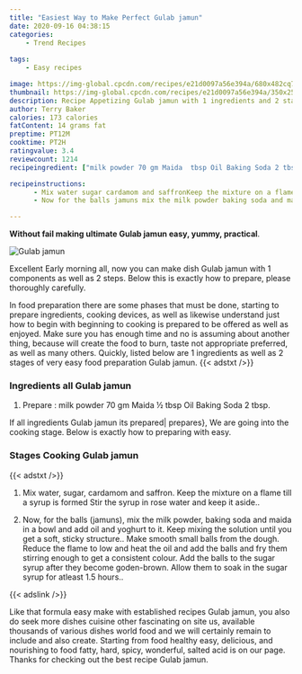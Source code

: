 ```yaml
---
title: "Easiest Way to Make Perfect Gulab jamun"
date: 2020-09-16 04:38:15
categories:
    - Trend Recipes
    
tags:
    - Easy recipes

image: https://img-global.cpcdn.com/recipes/e21d0097a56e394a/680x482cq70/gulab-jamun-recipe-main-photo.jpg
thumbnail: https://img-global.cpcdn.com/recipes/e21d0097a56e394a/350x250cq70/gulab-jamun-recipe-main-photo.jpg
description: Recipe Appetizing Gulab jamun with 1 ingredients and 2 stages of easy cooking.
author: Terry Baker
calories: 173 calories
fatContent: 14 grams fat
preptime: PT12M
cooktime: PT2H
ratingvalue: 3.4
reviewcount: 1214
recipeingredient: ["milk powder 70 gm Maida  tbsp Oil Baking Soda 2 tbsp"]

recipeinstructions: 
      - Mix water sugar cardamom and saffronKeep the mixture on a flame till a syrup is formedStir the syrup in rose water and keep it aside 
      - Now for the balls jamuns mix the milk powder baking soda and maida in a bowl and add oil and yoghurt to itKeep mixing the solution until you get a soft sticky structureMake smooth small balls from the doughReduce the flame to low and heat the oil and add the balls and fry them stirring enough to get a consistent colourAdd the balls to the sugar syrup after they become godenbrownAllow them to soak in the sugar syrup for atleast 15 hours

---
```




**Without fail making ultimate Gulab jamun easy, yummy, practical**. 


![Gulab jamun](https://img-global.cpcdn.com/recipes/e21d0097a56e394a/680x482cq70/gulab-jamun-recipe-main-photo.jpg "Gulab jamun")




Excellent Early morning all, now you can make dish Gulab jamun with 1 components as well as 2 steps. Below this is exactly how to prepare, please thoroughly carefully.

In food preparation there are some phases that must be done, starting to prepare ingredients, cooking devices, as well as likewise understand just how to begin with beginning to cooking is prepared to be offered as well as enjoyed. Make sure you has enough time and no is assuming about another thing, because will create the food to burn, taste not appropriate preferred, as well as many others. Quickly, listed below are 1 ingredients as well as 2 stages of very easy food preparation Gulab jamun.
{{< adstxt />}}

### Ingredients all Gulab jamun


1. Prepare  : milk powder 70 gm Maida ½ tbsp Oil Baking Soda 2 tbsp.



If all ingredients Gulab jamun its prepared| prepares}, We are going into the cooking stage. Below is exactly how to preparing with easy.

### Stages Cooking Gulab jamun

{{< adstxt />}}


1. Mix water, sugar, cardamom and saffron.
Keep the mixture on a flame till a syrup is formed
Stir the syrup in rose water and keep it aside..



1. Now, for the balls (jamuns), mix the milk powder, baking soda and maida in a bowl and add oil and yoghurt to it.
Keep mixing the solution until you get a soft, sticky structure..
Make smooth small balls from the dough.
Reduce the flame to low and heat the oil and add the balls and fry them stirring enough to get a consistent colour.
Add the balls to the sugar syrup after they become goden-brown.
Allow them to soak in the sugar syrup for atleast 1.5 hours..





{{< adslink />}}

Like that formula easy make with established recipes Gulab jamun, you also do seek more dishes cuisine other fascinating on site us, available thousands of various dishes world food and we will certainly remain to include and also create. Starting from food healthy easy, delicious, and nourishing to food fatty, hard, spicy, wonderful, salted acid is on our page. Thanks for checking out the best recipe Gulab jamun.
